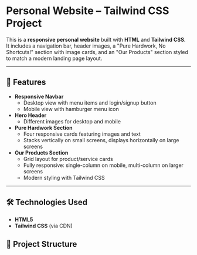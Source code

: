 # Personal Website – Tailwind CSS Project

This is a **responsive personal website** built with **HTML** and **Tailwind CSS**.  
It includes a navigation bar, header images, a "Pure Hardwork, No Shortcuts!" section with image cards, and an "Our Products" section styled to match a modern landing page layout.

---

## 📌 Features
- **Responsive Navbar**
  - Desktop view with menu items and login/signup button
  - Mobile view with hamburger menu icon
- **Hero Header**
  - Different images for desktop and mobile
- **Pure Hardwork Section**
  - Four responsive cards featuring images and text
  - Stacks vertically on small screens, displays horizontally on large screens
- **Our Products Section**
  - Grid layout for product/service cards
  - Fully responsive: single-column on mobile, multi-column on larger screens
  - Modern styling with Tailwind CSS

---

## 🛠 Technologies Used
- **HTML5**
- **Tailwind CSS** (via CDN)



## 📂 Project Structure
